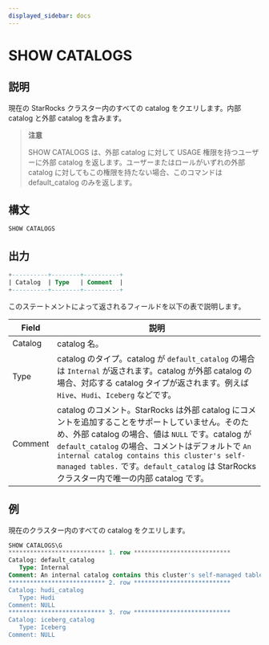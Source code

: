 ```yaml
---
displayed_sidebar: docs
---
```


# SHOW CATALOGS

## 説明

現在の StarRocks クラスター内のすべての catalog をクエリします。内部 catalog と外部 catalog を含みます。

> **注意**
>
> SHOW CATALOGS は、外部 catalog に対して USAGE 権限を持つユーザーに外部 catalog を返します。ユーザーまたはロールがいずれの外部 catalog に対してもこの権限を持たない場合、このコマンドは default_catalog のみを返します。

## 構文

```SQL
SHOW CATALOGS
```

## 出力

```SQL
+----------+--------+----------+
| Catalog  | Type   | Comment  |
+----------+--------+----------+
```

このステートメントによって返されるフィールドを以下の表で説明します。

| **Field** | **説明**                                              |
| ------------- | ------------------------------------------------------------ |
| Catalog       | catalog 名。                                            |
| Type          | catalog のタイプ。catalog が `default_catalog` の場合は `Internal` が返されます。catalog が外部 catalog の場合、対応する catalog タイプが返されます。例えば `Hive`、`Hudi`、`Iceberg` などです。 |
| Comment       | catalog のコメント。StarRocks は外部 catalog にコメントを追加することをサポートしていません。そのため、外部 catalog の場合、値は `NULL` です。catalog が `default_catalog` の場合、コメントはデフォルトで `An internal catalog contains this cluster's self-managed tables.` です。`default_catalog` は StarRocks クラスター内で唯一の内部 catalog です。 |

## 例

現在のクラスター内のすべての catalog をクエリします。

```SQL
SHOW CATALOGS\G
*************************** 1. row ***************************
Catalog: default_catalog
   Type: Internal
Comment: An internal catalog contains this cluster's self-managed tables.
*************************** 2. row ***************************
Catalog: hudi_catalog
   Type: Hudi
Comment: NULL
*************************** 3. row ***************************
Catalog: iceberg_catalog
   Type: Iceberg
Comment: NULL
```